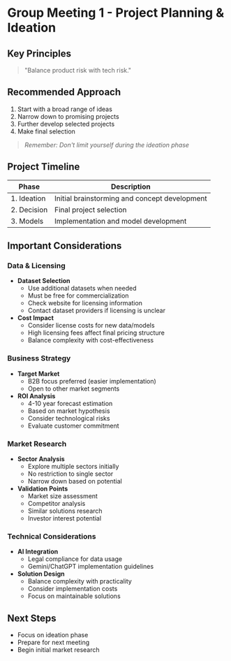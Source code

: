 # Group Meeting 1 - Project Planning & Ideation

## Key Principles
> "Balance product risk with tech risk."

## Recommended Approach
1. Start with a broad range of ideas
2. Narrow down to promising projects
3. Further develop selected projects
4. Make final selection
> *Remember: Don't limit yourself during the ideation phase*

## Project Timeline
| Phase | Description |
|-------|-------------|
| 1. Ideation | Initial brainstorming and concept development |
| 2. Decision | Final project selection |
| 3. Models | Implementation and model development |

## Important Considerations

### Data & Licensing
- **Dataset Selection**
  - Use additional datasets when needed
  - Must be free for commercialization
  - Check website for licensing information
  - Contact dataset providers if licensing is unclear
- **Cost Impact**
  - Consider license costs for new data/models
  - High licensing fees affect final pricing structure
  - Balance complexity with cost-effectiveness

### Business Strategy
- **Target Market**
  - B2B focus preferred (easier implementation)
  - Open to other market segments
- **ROI Analysis**
  - 4-10 year forecast estimation
  - Based on market hypothesis
  - Consider technological risks
  - Evaluate customer commitment

### Market Research
- **Sector Analysis**
  - Explore multiple sectors initially
  - No restriction to single sector
  - Narrow down based on potential
- **Validation Points**
  - Market size assessment
  - Competitor analysis
  - Similar solutions research
  - Investor interest potential

### Technical Considerations
- **AI Integration**
  - Legal compliance for data usage
  - Gemini/ChatGPT implementation guidelines
- **Solution Design**
  - Balance complexity with practicality
  - Consider implementation costs
  - Focus on maintainable solutions

## Next Steps
- Focus on ideation phase
- Prepare for next meeting
- Begin initial market research